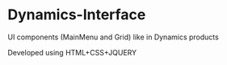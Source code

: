 # Dynamics-Interface
UI components (MainMenu and Grid) like in Dynamics products

Developed using HTML+CSS+JQUERY
